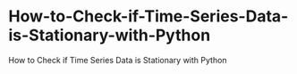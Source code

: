 # How-to-Check-if-Time-Series-Data-is-Stationary-with-Python
How to Check if Time Series Data is Stationary with Python
